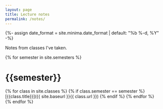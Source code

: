 ```yaml
---
layout: page
title: Lecture notes
permalink: /notes/
---
```


{%- assign date_format = site.minima.date_format | default: "%b %-d, %Y" -%}

Notes from classes I've taken.

{% for semester in site.semesters %}
# {{semester}}
{% for class in site.classes %}
{% if class.semester == semester %}
  [{{class.title}}]({{ site.baseurl }}{{ class.url }})
{% endif %}
{% endfor %}
{% endfor %}
